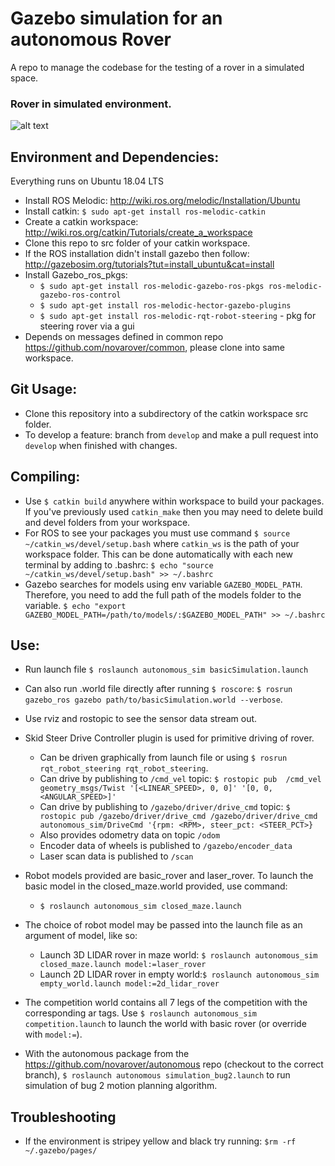 # Gazebo simulation for an autonomous Rover
A repo to manage the codebase for the testing of a rover in a simulated space. 

### Rover in simulated environment.
![alt text](https://github.com/JmcRobbie/gazeboAutonomousRover/blob/hotfix/readme_prettify/doc/imgs/demo_image.png "Simulated rover in environment")


## Environment and Dependencies: 

Everything runs on Ubuntu 18.04 LTS

* Install ROS Melodic: http://wiki.ros.org/melodic/Installation/Ubuntu
* Install catkin: `$ sudo apt-get install ros-melodic-catkin`
* Create a catkin workspace: http://wiki.ros.org/catkin/Tutorials/create_a_workspace
* Clone this repo to src folder of your catkin workspace. 
* If the ROS installation didn't install gazebo then follow: http://gazebosim.org/tutorials?tut=install_ubuntu&cat=install
* Install Gazebo_ros_pkgs:
  * `$ sudo apt-get install ros-melodic-gazebo-ros-pkgs ros-melodic-gazebo-ros-control`
  * `$ sudo apt-get install ros-melodic-hector-gazebo-plugins`
  * `$ sudo apt-get install ros-melodic-rqt-robot-steering` - pkg for steering rover via a gui
* Depends on messages defined in common repo https://github.com/novarover/common, please clone into same workspace.
  
 ## Git Usage:
 * Clone this repository into a subdirectory of the catkin workspace src folder.
 * To develop a feature: branch from `develop` and make a pull request into `develop` when finished with changes.

 ## Compiling:
* Use `$ catkin build` anywhere within workspace to build your packages. If you've previously used `catkin_make` then you may need to delete build and devel folders from your workspace.
* For ROS to see your packages you must use command `$ source ~/catkin_ws/devel/setup.bash` where `catkin_ws` is the path of your workspace folder. This can be done automatically with each new terminal by adding to .bashrc: `$ echo "source ~/catkin_ws/devel/setup.bash" >> ~/.bashrc`
* Gazebo searches for models using env variable `GAZEBO_MODEL_PATH`. Therefore, you need to add the full path of the models folder to the variable.
`$ echo "export GAZEBO_MODEL_PATH=/path/to/models/:$GAZEBO_MODEL_PATH" >> ~/.bashrc`

## Use:
* Run launch file `$ roslaunch autonomous_sim basicSimulation.launch` 
* Can also run .world file directly after running `$ roscore`: `$ rosrun gazebo_ros gazebo path/to/basicSimulation.world --verbose`.
* Use rviz and rostopic to see the sensor data stream out.
* Skid Steer Drive Controller plugin is used for primitive driving of rover. 
  * Can be driven graphically from launch file or using `$ rosrun rqt_robot_steering rqt_robot_steering`. 
  * Can drive by publishing to `/cmd_vel` topic: `$ rostopic pub  /cmd_vel geometry_msgs/Twist '[<LINEAR_SPEED>, 0, 0]' '[0, 0, <ANGULAR_SPEED>]'`
  * Can drive by publishing to `/gazebo/driver/drive_cmd` topic: `$ rostopic pub /gazebo/driver/drive_cmd /gazebo/driver/drive_cmd autonomous_sim/DriveCmd '{rpm: <RPM>, steer_pct: <STEER_PCT>}`
  * Also provides odometry data on topic `/odom`
  * Encoder data of wheels is published to `/gazebo/encoder_data`
  * Laser scan data is published to `/scan`

* Robot models provided are basic_rover and laser_rover. To launch the basic model in the closed_maze.world provided, use command:
  * `$ roslaunch autonomous_sim closed_maze.launch`
* The choice of robot model may be passed into the launch file as an argument of model, like so:
  * Launch 3D LIDAR rover in maze world: `$ roslaunch autonomous_sim closed_maze.launch model:=laser_rover`
  * Launch 2D LIDAR rover in empty world:`$ roslaunch autonomous_sim empty_world.launch model:=2d_lidar_rover`
* The competition world contains all 7 legs of the competition with the corresponding ar tags. Use `$ roslaunch autonomous_sim competition.launch` to launch the world with basic rover (or override with `model:=`).
* With the autonomous package from the https://github.com/novarover/autonomous repo (checkout to the correct branch), `$ roslaunch autonomous simulation_bug2.launch` to run simulation of bug 2 motion planning algorithm. 
## Troubleshooting
* If the environment is stripey yellow and black try running: `$rm -rf ~/.gazebo/pages/`
